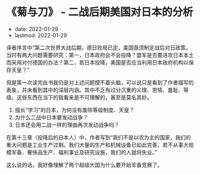 # 《菊与刀》 - 二战后期美国对日本的分析
- date: 2022-01-29
- lastmod: 2022-01-29

译者序言中“第二次世界大战后期，德日败局已定，美国亟须制定战后对日政策。当时有两大问题需要研究：第一，日本政府会不会投降？盟军是否要进攻日本本土而采用对付德国的办法？第二，若日本投降，美国是否应当利用日本政府机构以保存天皇？”

但是第一次读完此书我仍是对上述问题摸不着头脑，可以说只是看到了作者描写的表象，并未看到其中的深层内涵。其中不乏有过分沉重的义理、恩情、羞耻、等级。这些东西在当下的我看来是不可理解的，甚至是莫名其妙。

1. 擅长“学习”的日本，为何没有废除等级制度、天皇？
2. 为什么二战中日本要发动战争？
3. 日本还会用二战一样的理由再次发动战争吗？

在第十三章（投降后的日本人）中，作者写到“我们不是以农为主的国家，我们的重大问题是工业生产过剩。我们大量的生产和机械设备已如此完善，若不从事大规模军备、奢侈品生产、福利事业及研究设施，我们的人就将失业。”

这么说的话，我好像理解了两个超级大国为什么要开始军备竞赛了。